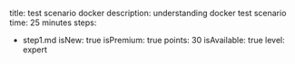 title: test scenario docker
description: understanding docker test scenario 
time: 25 minutes
steps:
  - step1.md
isNew: true
isPremium: true
points: 30
isAvailable: true
level: expert
